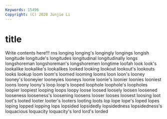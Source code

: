 ```yaml
---
Keywords: 15496
Copyright: (C) 2020 Junjie Li
---
```


# title

Write contents here!!!
rns 
longing 
longing's 
longingly 
longings 
longish 
longitude
longitude's 
longitudes 
longitudinal 
longitudinally 
longs 
longshoreman 
longshoreman's 
longshoremen 
longtime 
loofah
look 
look's 
lookalike 
lookalike's 
lookalikes 
looked 
looking 
lookout 
lookout's 
lookouts
looks 
lookup 
loom 
loom's 
loomed 
looming 
looms 
loon 
loon's 
looney
looney's 
looneyier 
looneyies 
looneys 
loonie 
loonie's 
loonier 
loonies 
looniest 
loons
loony 
loony's 
loop 
loop's 
looped 
loophole 
loophole's 
loopholes 
loopier 
loopiest
looping 
loops 
loopy 
loose 
loosed 
loosely 
loosen 
loosened 
looseness 
looseness's
loosening 
loosens 
looser 
looses 
loosest 
loosing 
loot 
loot's 
looted 
looter
looter's 
looters 
looting 
loots 
lop 
lope 
lope's 
loped 
lopes 
loping
lopped 
lopping 
lops 
lopsided 
lopsidedly 
lopsidedness 
lopsidedness's 
loquacious 
loquacity 
loquacity's
lord 
lord's 
lorded 
